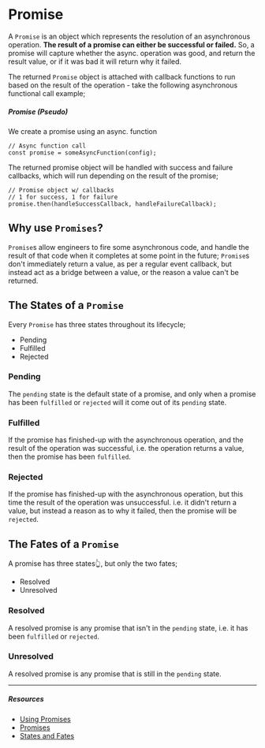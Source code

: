 # Promise

A `Promise` is an object which represents the resolution of an asynchronous operation. **The result of a promise can either be successful or failed.** So, a promise will capture whether the async. operation was good, and return the result value, or if it was bad it will return why it failed.

The returned `Promise` object is attached with callback functions to run based on the result of the operation - take the following asynchronous functional call example;

##### Promise (Pseudo)

We create a promise using an async. function

```
// Async function call
const promise = someAsyncFunction(config);
```

The returned promise object will be handled with success and failure callbacks, which will run depending on the result of the promise;

```
// Promise object w/ callbacks
// 1 for success, 1 for failure
promise.then(handleSuccessCallback, handleFailureCallback);

```

## Why use `Promises`?

`Promise`s allow engineers to fire some asynchronous code, and handle the result of that code when it completes at some point in the future; `Promise`s don't immediately return a value, as per a regular event callback, but instead act as a bridge between a value, or the reason a value can't be returned.

## **The States of a `Promise`**

Every `Promise` has three states throughout its lifecycle;

- Pending
- Fulfilled
- Rejected

### **Pending**

The `pending` state is the default state of a promise, and only when a promise has been `fulfilled` or `rejected` will it come out of its `pending` state.

### **Fulfilled**

If the promise has finished-up with the asynchronous operation, and the result of the operation was successful, i.e. the operation returns a value, then the promise has been `fulfilled`.

### **Rejected**

If the promise has finished-up with the asynchronous operation, but this time the result of the operation was unsuccessful. i.e. it didn't return a value, but instead a reason as to why it failed, then the promise will be `rejected`.

## **The Fates of a `Promise`**

A promise has three states👆, but only the two fates;

- Resolved
- Unresolved

### Resolved

A resolved promise is any promise that isn't in the `pending` state, i.e. it has been `fulfilled` or `rejected`.

### Unresolved

A resolved promise is any promise that is still in the `pending` state.

---

##### Resources

- [Using Promises](https://developer.mozilla.org/en-US/docs/Web/JavaScript/Guide/Using_promises)
- [Promises](https://developer.mozilla.org/en-US/docs/Web/JavaScript/Reference/Global_Objects/Promise)
- [States and Fates](https://github.com/domenic/promises-unwrapping/blob/master/docs/states-and-fates.md)
